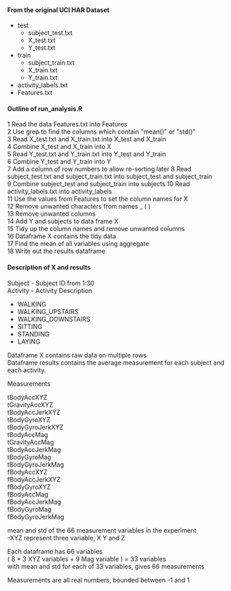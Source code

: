 #### From the original UCI HAR Dataset 
 
* test  
    * subject_test.txt
    * X_test.txt
    * Y_test.txt
* train
    * subject_train.txt
    * X_train.txt
    * Y_train.txt
* activity_labels.txt
* Features.txt
  
#### Outline of run_analysis.R  
1 Read the data Features.txt into Features  
2 Use grep to find the columns which contain "mean()" or "std()"  
3 Read X\_test.txt and X\_train.txt into X\_test and X\_train  
4 Combine X\_test and X\_train into X  
5 Read Y\_test.txt and Y\_train.txt into Y\_test and Y\_train  
6 Combine Y\_test and Y\_train into Y  
7 Add a column of row numbers to allow re-sorting later
8 Read subject\_test.txt and subject\_train.txt into subject\_test and subject\_train  
9 Combine subject\_test and subject\_train into subjects
10 Read activity\_labels.txt into activity\_labels  
11 Use the values from Features to set the column names for X  
12 Remove unwanted characters from names \_ \( \)  
13 Remove unwanted columns  
14 Add Y and subjects to data frame X  
15 Tidy up the column names and remove unwanted columns  
16 Dataframe X contains the tidy data  
17 Find the mean of all variables using aggregate  
18 Write out the results dataframe  


#### Description of X and results  

Subject - Subject ID from 1:30    
Activity - Activity Description  

* WALKING  
* WALKING_UPSTAIRS  
* WALKING_DOWNSTAIRS  
* SITTING
* STANDING  
* LAYING  

Dataframe X contains raw data on multiple rows  
Dataframe results contains the average measurement for each subject and each activity.

Measurements

 tBodyAccXYZ  
 tGravityAccXYZ  
 tBodyAccJerkXYZ  
 tBodyGyroXYZ  
 tBodyGyroJerkXYZ  
 tBodyAccMag  
 tGravityAccMag  
 tBodyAccJerkMag  
 tBodyGyroMag  
 tBodyGyroJerkMag  
 fBodyAccXYZ  
 fBodyAccJerkXYZ  
 fBodyGyroXYZ  
 fBodyAccMag  
 fBodyAccJerkMag  
 fBodyGyroMag  
 fBodyGyroJerkMag  

mean and std of the 66 measurement variables in the experiment  
-XYZ represent three variable, X Y and Z

Each dataframe has 66 variables  
( 8 * 3 XYZ variables + 9 Mag variable ) = 33 variables  
with mean and std for each of 33 variables, gives 66 measurements

Measurements are all real numbers, bounded between -1 and 1  